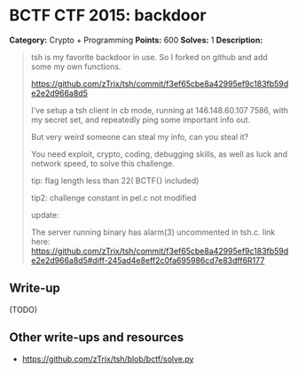 # BCTF CTF 2015: backdoor

**Category:** Crypto + Programming
**Points:** 600
**Solves:** 1
**Description:** 

> tsh is my favorite backdoor in use. So I forked on github and add some my own functions.
> 
> <https://github.com/zTrix/tsh/commit/f3ef65cbe8a42995ef9c183fb59de2e2d966a8d5>
> 
> I’ve setup a tsh client in cb mode, running at 146.148.60.107 7586, with my secret set, and repeatedly ping some important info out.
> 
> But very weird someone can steal my info, can you steal it?
> 
> You need exploit, crypto, coding, debugging skills, as well as luck and network speed, to solve this challenge.
> 
> tip: flag length less than 22( BCTF{} included)
> 
> tip2: challenge constant in pel.c not modified
> 
> update:
> 
> The server running binary has alarm(3) uncommented in tsh.c. link here: <https://github.com/zTrix/tsh/commit/f3ef65cbe8a42995ef9c183fb59de2e2d966a8d5#diff-245ad4e8eff2c0fa695986cd7e83dff6R177>

## Write-up

(TODO)

## Other write-ups and resources

* <https://github.com/zTrix/tsh/blob/bctf/solve.py>
